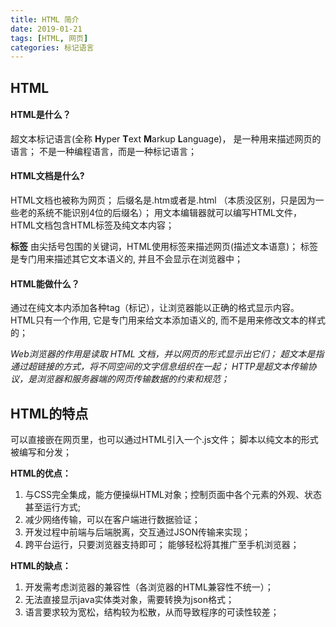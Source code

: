 ```yaml
---
title: HTML 简介
date: 2019-01-21
tags: [HTML, 网页]
categories: 标记语言
---
```


## HTML
#### HTML是什么？
超文本标记语言(全称 **H**yper **T**ext **M**arkup **L**anguage)， 是一种用来描述网页的语言；
不是一种编程语言，而是一种标记语言；

####  HTML文档是什么?
HTML文档也被称为网页；
后缀名是.htm或者是.html （本质没区别，只是因为一些老的系统不能识别4位的后缀名）；
用文本编辑器就可以编写HTML文件，HTML文档包含HTML标签及纯文本内容；

**标签**
由尖括号包围的关键词，HTML使用标签来描述网页(描述文本语意)；
标签是专门用来描述其它文本语义的, 并且不会显示在浏览器中；

#### HTML能做什么？
通过在纯文本内添加各种tag（标记），让浏览器能以正确的格式显示内容。
HTML只有一个作用, 它是专门用来给文本添加语义的, 而不是用来修改文本的样式的；

*Web浏览器的作用是读取 HTML 文档，并以网页的形式显示出它们；*
*超文本是指通过超链接的方式，将不同空间的文字信息组织在一起；*
*HTTP是超文本传输协议，是浏览器和服务器端的网页传输数据的约束和规范；*


## HTML的特点
可以直接嵌在网页里，也可以通过HTML引入一个.js文件；
脚本以纯文本的形式被编写和分发；

**HTML的优点：**
1. 与CSS完全集成，能方便操纵HTML对象；控制页面中各个元素的外观、状态甚至运行方式;
2. 减少网络传输，可以在客户端进行数据验证；
3. 开发过程中前端与后端脱离，交互通过JSON传输来实现；
4. 跨平台运行，只要浏览器支持即可； 能够轻松将其推广至手机浏览器；

**HTML的缺点：**
1. 开发需考虑浏览器的兼容性（各浏览器的HTML兼容性不统一）；
2. 无法直接显示java实体类对象，需要转换为json格式；
3. 语言要求较为宽松，结构较为松散，从而导致程序的可读性较差；
